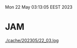 Mon 22 May 03:13:05 EEST 2023
# JAM
<a href='./cache/202305/22_03.log'>./cache/202305/22_03.log</a>
